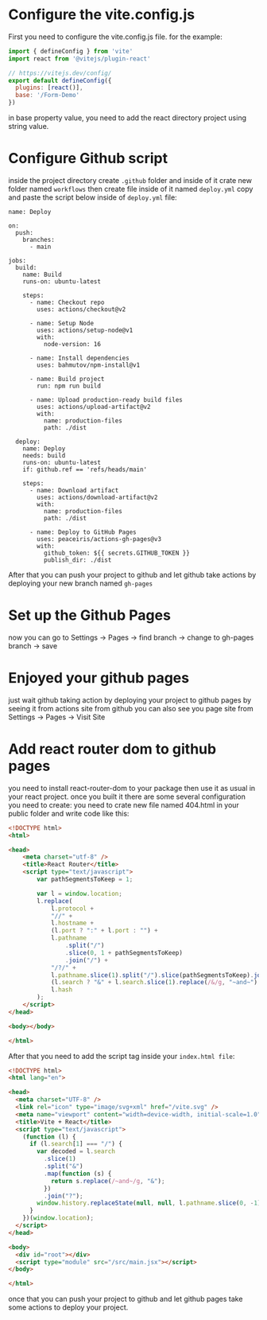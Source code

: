 # Configure the vite.config.js
First you need to configure the vite.config.js file. for the example: 
```js
import { defineConfig } from 'vite'
import react from '@vitejs/plugin-react'

// https://vitejs.dev/config/
export default defineConfig({
  plugins: [react()],
  base: '/Form-Demo'
})
```
in base property value, you need to add the react directory project using string value.

# Configure Github script
inside the project directory create `.github` folder and inside of it crate new folder named `workflows` then create file inside of it named `deploy.yml`
copy and paste the script below inside of `deploy.yml` file:
```
name: Deploy

on:
  push:
    branches:
      - main

jobs:
  build:
    name: Build
    runs-on: ubuntu-latest

    steps:
      - name: Checkout repo
        uses: actions/checkout@v2

      - name: Setup Node
        uses: actions/setup-node@v1
        with:
          node-version: 16

      - name: Install dependencies
        uses: bahmutov/npm-install@v1

      - name: Build project
        run: npm run build

      - name: Upload production-ready build files
        uses: actions/upload-artifact@v2
        with:
          name: production-files
          path: ./dist

  deploy:
    name: Deploy
    needs: build
    runs-on: ubuntu-latest
    if: github.ref == 'refs/heads/main'

    steps:
      - name: Download artifact
        uses: actions/download-artifact@v2
        with:
          name: production-files
          path: ./dist

      - name: Deploy to GitHub Pages
        uses: peaceiris/actions-gh-pages@v3
        with:
          github_token: ${{ secrets.GITHUB_TOKEN }}
          publish_dir: ./dist
```
After that you can push your project to github and let github take actions by deploying your new branch named `gh-pages`

# Set up the Github Pages
now you can go to Settings -> Pages -> find branch -> change to gh-pages branch -> save

# Enjoyed your github pages
just wait github taking action by deploying your project to github pages by seeing it from actions site from github
you can also see you page site from Settings -> Pages -> Visit Site

# Add react router dom to github pages
you need to install react-router-dom to your package then use it as usual in your react project. once you built it there are some several configuration you need to create:
you need to crate new file named 404.html in your public folder and write code like this:
```html
<!DOCTYPE html>
<html>

<head>
    <meta charset="utf-8" />
    <title>React Router</title>
    <script type="text/javascript">
        var pathSegmentsToKeep = 1;

        var l = window.location;
        l.replace(
            l.protocol +
            "//" +
            l.hostname +
            (l.port ? ":" + l.port : "") +
            l.pathname
                .split("/")
                .slice(0, 1 + pathSegmentsToKeep)
                .join("/") +
            "/?/" +
            l.pathname.slice(1).split("/").slice(pathSegmentsToKeep).join("/").replace(/&/g, "~and~") +
            (l.search ? "&" + l.search.slice(1).replace(/&/g, "~and~") : "") +
            l.hash
        );
    </script>
</head>

<body></body>

</html>
```

After that you need to add the script tag inside your `index.html file`:
```html
<!DOCTYPE html>
<html lang="en">

<head>
  <meta charset="UTF-8" />
  <link rel="icon" type="image/svg+xml" href="/vite.svg" />
  <meta name="viewport" content="width=device-width, initial-scale=1.0" />
  <title>Vite + React</title>
  <script type="text/javascript">
    (function (l) {
      if (l.search[1] === "/") {
        var decoded = l.search
          .slice(1)
          .split("&")
          .map(function (s) {
            return s.replace(/~and~/g, "&");
          })
          .join("?");
        window.history.replaceState(null, null, l.pathname.slice(0, -1) + decoded + l.hash);
      }
    })(window.location);
  </script>
</head>

<body>
  <div id="root"></div>
  <script type="module" src="/src/main.jsx"></script>
</body>

</html>
```

once that you can push your project to github and let github pages take some actions to deploy your project.
